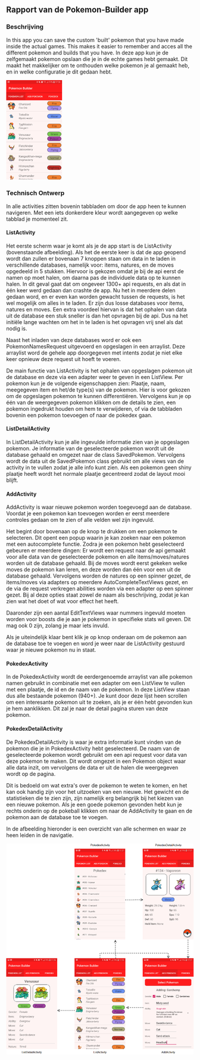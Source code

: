 ## Rapport van de Pokemon-Builder app

### Beschrijving
In this app you can save the custom 'built' pokemon that you have made inside the actual games. This makes it easier to remember and acces all the different pokemon and builds that you have.
In deze app kun je de zelfgemaakt pokemon opslaan die je in de echte games hebt gemaakt. Dit maakt het makkelijker om te onthouden welke pokemon je al gemaakt heb, en in welke configuratie je dit gedaan hebt.

<img src="doc/pokemon_list.jpg" width="150">

### Technisch Ontwerp
In alle activities zitten bovenin tabbladen om door de app heen te kunnen navigeren. Met een iets donkerdere kleur wordt aangegeven op welke tabblad je momenteel zit.

#### ListActivity
Het eerste scherm waar je komt als je de app start is de ListActivity (bovenstaande afbeelding). Als het de eerste keer is dat de app geopend wordt dan zullen er bovenaan 7 knoppen staan om data in te laden in verschillende databases, namelijk voor: items, natures, en de moves opgedeeld in 5 stukken. Hiervoor is gekozen omdat je bij de api eerst de namen op moet halen, om daarna pas de individuele data op te kunnen halen. In dit geval gaat dat om ongeveer 1300+ api requests, en als dat in één keer werd gedaan dan crashte de app. Nu het in meerdere delen gedaan word, en er even kan worden gewacht tussen de requests, is het wel mogelijk om alles in te laden. Er zijn dus losse databases voor items, natures en moves. Een extra voordeel hiervan is dat het ophalen van data uit de database een stuk sneller is dan het opvragen bij de api. Dus na het initiële lange wachten om het in te laden is het opvragen vrij snel als dat nodig is.

Naast het inladen van deze databases word er ook een PokemonNamesRequest uitgevoerd en opgeslagen in een arraylist. Deze arraylist word de gehele app doorgegeven met intents zodat je niet elke keer opnieuw deze request uit hoeft te voeren.

De main functie van ListActivity is het ophalen van opgeslagen pokemon uit de database en deze via een adapter weer te geven in een ListView. Per pokemon kun je de volgende eigenschappen zien: Plaatje, naam, meegegeven item en het/de type(s) van de pokemon. Hier is voor gekozen om de opgeslagen pokemon te kunnen differentiëren. Vervolgens kun je op één van de weergegeven pokemon klikken om de details te zien, een pokemon ingedrukt houden om hem te verwijderen, of via de tabbladen bovenin een pokemon toevoegen of naar de pokedex gaan.

#### ListDetailActivity
In ListDetailActivity kun je alle ingevulde informatie zien van je opgeslagen pokemon. Je informatie van de geselecteerde pokemon wordt uit de database gehaald en omgezet naar de class SavedPokemon. Vervolgens wordt de data uit de SavedPokemon class gebruikt om alle views van de activity in te vullen zodat je alle info kunt zien. Als een pokemon geen shiny plaatje heeft wordt het normale plaatje gecentreerd zodat de layout mooi blijft.

#### AddActivity
AddActivity is waar nieuwe pokemon worden toegevoegd aan de database. Voordat je een pokemon kan toevoegen worden er eerst meerdere controles gedaan om te zien of alle velden wel zijn ingevuld.

Het begint door bovenaan op de knop te drukken om een pokemon te selecteren. Dit opent een popup waarin je kan zoeken naar een pokemon met een autocomplete functie. Zodra je een pokemon hebt geselecteerd gebeuren er meerdere dingen: Er wordt een request naar de api gemaakt voor alle data van de geselecteerde pokemon en alle items/moves/natures worden uit de database gehaald. Bij de moves wordt eerst gekeken welke moves de pokemon kan leren, en deze worden dan één voor een uit de database gehaald. Vervolgens worden de natures op een spinner gezet, de items/moves via adapters op meerdere AutoCompleteTextViews gezet, en de via de request verkregen abilities worden via een adapter op een spinner gezet. Bij al deze opties staat zowel de naam als beschrijving, zodat je kan zien wat het doet of wat voor effect het heeft.

Daaronder zijn een aantal EditTextViews waar nummers ingevuld moeten worden voor boosts die je aan je pokemon in specifieke stats wil geven. Dit mag ook 0 zijn, zolang je maar iets invuld.

Als je uiteindelijk klaar bent klik je op knop onderaan om de pokemon aan de database toe te voegen en word je weer naar de ListActivity gestuurd waar je nieuwe pokemon nu in staat.

#### PokedexActivity
In de PokedexActivity wordt de eerdergenoemde arraylist van alle pokemon namen gebruikt in combinatie met een adapter om een ListView te vullen met een plaatje, de id en de naam van de pokemon. In deze ListView staan dus alle bestaande pokemon (940+).
Je kunt door deze lijst heen scrollen om een interesante pokemon uit te zoeken, als je er één hebt gevonden kun je hem aanklikken. Dit zal je naar de detail pagina sturen van deze pokemon.

#### PokedexDetailActivity
De PokedexDetailActivity is waar je extra informatie kunt vinden van de pokemon die je in PokedexActivity hebt geselecteerd. De naam van de geselecteerde pokemon wordt gebruikt om een api request voor data van deze pokemon te maken. Dit wordt omgezet in een Pokemon object waar alle data inzit, om vervolgens de data er uit de halen die weergegeven wordt op de pagina.

Dit is bedoeld om wat extra's over de pokemon te weten te komen, en het kan ook handig zijn voor het uitzoeken van een nieuwe. Het gewicht en de statistieken die te zien zijn, zijn namelijk erg belangrijk bij het kiezen van een nieuwe pokemon. Als je een goede pokemon gevonden hebt kun je rechts onderin op de pokeball klikken om naar de AddActivity te gaan en de pokemon aan de database toe te voegen.

In de afbeelding hieronder is een overzicht van alle schermen en waar ze heen leiden in de navigatie.

<img src="doc/Report_Design.png">
